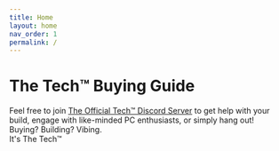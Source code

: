 ```yaml
---
title: Home
layout: home
nav_order: 1
permalink: /
---
```



# The Tech™ Buying Guide

Feel free to join [The Official Tech™ Discord Server](https://discord.gg/fGNSuWzNHG) to get help with your build, engage with like-minded PC enthusiasts, or simply hang out!
<br>
Buying? Building? Vibing.
<br>
It's The Tech™
